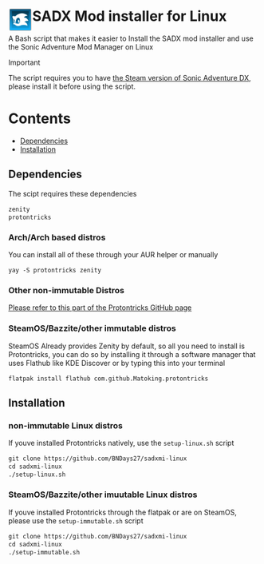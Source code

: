 <h1>
	<img width="48" align="left" src="https://github.com/BNDays27/sadxmi-linux/blob/main/samm.png?raw=true">
	</a>
	SADX Mod installer for Linux
</h1>
A Bash script that makes it easier to Install the SADX mod installer and use the Sonic Adventure Mod Manager on Linux

> [!IMPORTANT]
> The script requires you to have [the Steam version of Sonic Adventure DX](https://store.steampowered.com/app/71250/Sonic_Adventure_DX/), please install it before using the script.
# Contents
- [Dependencies](#dependencies)
- [Installation](#installation)

## Dependencies
The scipt requires these dependencies
```
zenity
protontricks
```
### Arch/Arch based distros
You can install all of these through your AUR helper or manually
```
yay -S protontricks zenity
```

### Other non-immutable Distros
[Please refer to this part of the Protontricks GitHub page](https://github.com/Matoking/protontricks?tab=readme-ov-file#pipx)


### SteamOS/Bazzite/other immutable distros
SteamOS Already provides Zenity by default, so all you need to install is Protontricks, you can do so by installing it through a software manager that uses Flathub like KDE Discover or by typing this into your terminal
```
flatpak install flathub com.github.Matoking.protontricks
```

## Installation

### non-immutable Linux distros
If youve installed Protontricks natively, use the `setup-linux.sh` script
```
git clone https://github.com/BNDays27/sadxmi-linux
cd sadxmi-linux
./setup-linux.sh
```
### SteamOS/Bazzite/other imuutable Linux distros
If youve installed Protontricks through the flatpak or are on SteamOS, please use the `setup-immutable.sh` script
```
git clone https://github.com/BNDays27/sadxmi-linux
cd sadxmi-linux
./setup-immutable.sh
```
